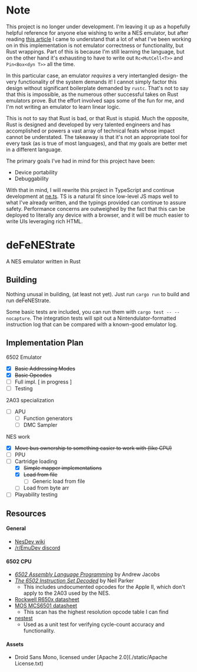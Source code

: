 # Note

This project is no longer under development. I'm leaving it up as a hopefully
helpful reference for anyone else wishing to write a NES emulator, but after
reading [this article](http://way-cooler.org/blog/2019/04/29/rewriting-way-cooler-in-c.html)
I came to understand that a lot of what I've been working on in this
implementation is not emulator correctness or functionality, but Rust wrappings.
Part of this is because I'm still learning the language, but on the other hand
it's exhausting to have to write out `Rc<MutCell<T>>` and `Pin<Box<dyn T>>` all
the time.

In this particular case, an emulator _requires_ a very intertangled 
design- the very functionality of the system demands it!  I cannot simply
factor this design without significant boilerplate demanded by `rustc`. That's
not to say that this is impossible, as the numerous other successful takes on
Rust emulators prove. But the effort involved saps some of the fun for me, and
I'm not writing an emulator to learn linear logic.

This is not to say that Rust is bad, or that Rust is stupid. Much the opposite,
Rust is designed and developed by very talented engineers and has accomplished
or powers a vast array of technical feats whose impact cannot be understated.
The takeaway is that it's not an appropriate tool for every task (as is true of
most languages), and that my goals are better met in a different language.

The primary goals I've had in mind for this project have been:

 - Device portability
 - Debuggability

With that in mind, I will rewrite this project in TypeScript and continue
development at [ne.ts](quigleyj97/ne.ts). TS is a natural fit since low-level JS
maps well to what I've already written, and the typings provided can continue to
assure safety. Performance concerns are outweighed by the fact that this can be
deployed to literally any device with a browser, and it will be much easier to
write UIs leveraging rich HTML.

# deFeNEStrate

A NES emulator written in Rust

## Building

Nothing unusal in building, (at least not yet). Just run `cargo run` to build
and run deFeNEStrate.

Some basic tests are included, you can run them with `cargo test -- --nocapture`.
The integration tests will spit out a Nintendulator-formatted instruction log
that can be compared with a known-good emulator log.

## Implementation Plan

6502 Emulator
 - [x] ~~Basic Addressing Modes~~
 - [x] ~~Basic Opcodes~~
 - [ ] Full impl. [ in progress ]
 - [ ] Testing

2A03 specialization
 - [ ] APU
   - [ ] Function generators
   - [ ] DMC Sampler

NES work
 - [x] ~~Move bus ownership to something easier to work with (like CPU)~~
 - [ ] PPU
 - [ ] Cartridge loading
   - [x] ~~Simple mapper implementations~~
   - [x] ~~Load from file~~
     - [ ] Generic load from file
   - [ ] Load from byte arr
 - [ ] Playability testing

## Resources

#### General

 - [NesDev wiki](wiki.nesdev.org)
 - [/r/EmuDev discord](https://discord.gg/dkmJAes)

#### 6502 CPU

  - [_6502 Assembly Language Programming_](http://www.obelisk.me.uk/6502/index.html) by Andrew Jacobs
  - [_The 6502 Instruction Set Decoded_](http://nparker.llx.com/a2/opcodes.html) by Neil Parker
    - This includes undocumented opcodes for the Apple II, which don't apply to
      the 2A03 used by the NES.
  - [Rockwell R650x datasheet](http://archive.6502.org/datasheets/rockwell_r650x_r651x.pdf)
  - [MOS MCS6501 datasheet](http://archive.6502.org/datasheets/mos_6501-6505_mpu_preliminary_aug_1975.pdf)
    - This scan has the highest resolution opcode table I can find
  - [nestest](http://www.qmtpro.com/~nes/misc/nestest.txt)
    - Used as a unit test for verifying cycle-count accuracy and functionality.

#### Assets

 - Droid Sans Mono, licensed under [Apache 2.0](./static/Apache License.txt)
